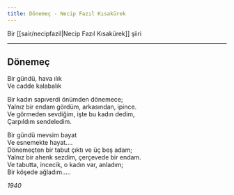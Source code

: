 ```yaml
---
title: Dönemeç - Necip Fazıl Kısakürek
---
```


Bir [[sair/necipfazil|Necip Fazıl Kısakürek]] şiiri

---

## Dönemeç
Bir gündü, hava ılık   
Ve cadde kalabalık  
  
Bir kadın sapıverdi önümden dönemece;   
Yalnız bir endam gördüm, arkasından, ipince.   
Ve görmeden sevdiğim, işte bu kadın dedim,   
Çarpıldım sendeledim.  
  
Bir gündü mevsim bayat   
Ve esnemekte hayat....   
Dönemeçten bir tabut çıktı ve üç beş adam;   
Yalnız bir ahenk sezdim, çerçevede bir endam.   
Ve tabutta, incecik, o kadın var, anladım;   
Bir köşede ağladım.....

*1940*
